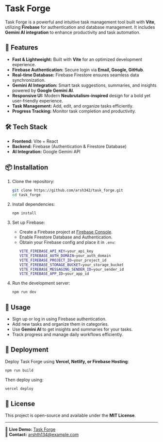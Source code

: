 # Task Forge

Task Forge is a powerful and intuitive task management tool built with **Vite**, utilizing **Firebase** for authentication and database management. It includes **Gemini AI integration** to enhance productivity and task automation.

## 🚀 Features

- **Fast & Lightweight:** Built with **Vite** for an optimized development experience.
- **Firebase Authentication:** Secure login via **Email, Google, GitHub**.
- **Real-time Database:** Firebase Firestore ensures seamless data synchronization.
- **Gemini AI Integration:** Smart task suggestions, summaries, and insights powered by **Google Gemini AI**.
- **Responsive UI:** Modern **Neubrutalism-inspired** design for a bold yet user-friendly experience.
- **Task Management:** Add, edit, and organize tasks efficiently.
- **Progress Tracking:** Monitor task completion and productivity.

## 🛠️ Tech Stack

- **Frontend:** Vite + React
- **Backend:** Firebase (Authentication & Firestore Database)
- **AI Integration:** Google Gemini API

## 📦 Installation

1. Clone the repository:
   ```sh
   git clone https://github.com/arsh342/task_forge.git
   cd task_forge
   ```
2. Install dependencies:
   ```sh
   npm install
   ```
3. Set up Firebase:
   - Create a Firebase project at [Firebase Console](https://console.firebase.google.com/).
   - Enable Firestore Database and Authentication.
   - Obtain your Firebase config and place it in `.env`:
     ```sh
     VITE_FIREBASE_API_KEY=your_api_key
     VITE_FIREBASE_AUTH_DOMAIN=your_auth_domain
     VITE_FIREBASE_PROJECT_ID=your_project_id
     VITE_FIREBASE_STORAGE_BUCKET=your_storage_bucket
     VITE_FIREBASE_MESSAGING_SENDER_ID=your_sender_id
     VITE_FIREBASE_APP_ID=your_app_id
     ```

4. Run the development server:
   ```sh
   npm run dev
   ```

## 📜 Usage

- Sign up or log in using Firebase authentication.
- Add new tasks and organize them in categories.
- Use **Gemini AI** to get insights and summaries for your tasks.
- Track progress and manage daily workflows efficiently.

## 🚀 Deployment

Deploy Task Forge using **Vercel, Netlify, or Firebase Hosting**:

```sh
npm run build
```

Then deploy using:

```sh
vercel deploy
```


## 📄 License

This project is open-source and available under the **MIT License**.

---

🔗 **Live Demo:** [Task Forge](https://taskforgeio.vercel.app/)  
📧 **Contact:** arshth134@example.com

